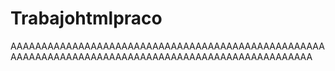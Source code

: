 # Trabajohtmlpraco

AAAAAAAAAAAAAAAAAAAAAAAAAAAAAAAAAAAAAAAAAAAAAAAAAAAAAAAAAAAAAAAAAAAAAAAAAAAAAAAAAAAAAAAAAAAAAAAAAAAA
